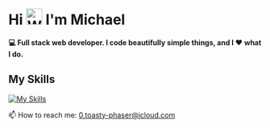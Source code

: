 # Hi <img src="https://raw.githubusercontent.com/Tarikul-Islam-Anik/Animated-Fluent-Emojis/master/Emojis/Hand%20gestures/Waving%20Hand.png" alt="Waving Hand" width="32" height="32" /> I'm Michael 
**:computer: Full stack web developer. 
I code beautifully simple things, and I :hearts: what I do.**

## My Skills

[![My Skills](https://skillicons.dev/icons?i=react,nodejs,javascript,html,css,sass,bootstrap,jquery,mongodb,aws,php,photoshop)](https://elitewebmaster.com)

📫 How to reach me: 0.toasty-phaser@icloud.com


<!--
**elitewebmaster/elitewebmaster** is a ✨ _special_ ✨ repository because its `README.md` (this file) appears on your GitHub profile.

Here are some ideas to get you started:

- 🔭 I’m currently working on ...
- 🌱 I’m currently learning ...
- 👯 I’m looking to collaborate on ...
- 🤔 I’m looking for help with ...
- 💬 Ask me about ...
- 📫 How to reach me: 0.toasty-phaser@icloud.com
- 😄 Pronouns: ...
- ⚡ Fun fact: ...
-->
